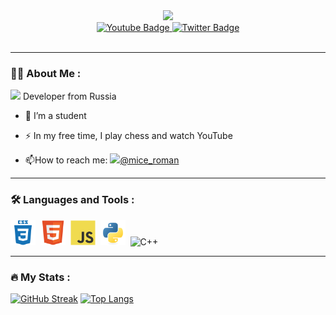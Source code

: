 <!-- Copyright © 2023 Roman Muradov -->
<div id="header" align="center">
  <img src="https://media.giphy.com/media/2IudUHdI075HL02Pkk/giphy.gif" width="200"/>
</div>
<div id="badges" align="center">
  <a href="https://www.youtube.com/@miceroman">
    <img src="https://img.shields.io/badge/YouTube-red?style=for-the-badge&logo=youtube&logoColor=white" alt="Youtube Badge"/>
  </a>
  <a href="https://twitter.com/miceroman">
    <img src="https://img.shields.io/badge/Twitter-blue?style=for-the-badge&logo=twitter&logoColor=white" alt="Twitter Badge"/>
  </a>
</div>

<div id="viewers" align="center">
  <img src="https://komarev.com/ghpvc/?username=miceroman&style=flat-square&color=blue" alt=""/>
</div>

---

### :man_technologist: About Me :
<img src="https://media.giphy.com/media/WUlplcMpOCEmTGBtBW/giphy.gif" width="30"> Developer from Russia
- :telescope: I’m a student

- :zap: In my free time, I play chess and watch YouTube

- :mailbox:How to reach me: <a href="https://www.t.me/mice_roman"> <img src="https://upload.wikimedia.org/wikipedia/commons/8/82/Telegram_logo.svg" width="15"/>@mice_roman </a>

---

### :hammer_and_wrench: Languages and Tools :
<div>
  <img src="https://github.com/devicons/devicon/blob/master/icons/css3/css3-plain-wordmark.svg"  title="CSS3" alt="CSS" width="40" height="40"/>&nbsp;
  <img src="https://github.com/devicons/devicon/blob/master/icons/html5/html5-original.svg" title="HTML5" alt="HTML" width="40" height="40"/>&nbsp;
  <img src="https://github.com/devicons/devicon/blob/master/icons/javascript/javascript-original.svg" title="JavaScript" alt="JavaScript" width="40" height="40"/>&nbsp;
  <img src="https://github.com/devicons/devicon/blob/e9b8e2e9f9e0856083f92afb6bec8ec3f902bf62/icons/python/python-original.svg" title="Python" alt="Python" width="40" height="40"/>&nbsp;
  <img src="https://upload.wikimedia.org/wikipedia/commons/1/18/ISO_C%2B%2B_Logo.svg" title="C++"  alt="C++" width="40" height="40"/>&nbsp;
</div>

---

### :fire: My Stats :
[![GitHub Streak](http://github-readme-streak-stats.herokuapp.com?user=miceroman&theme=dark&background=000000)](https://git.io/streak-stats)
[![Top Langs](https://github-readme-stats.vercel.app/api/top-langs/?miceroman)](https://github.com/anuraghazra/github-readme-stats)
